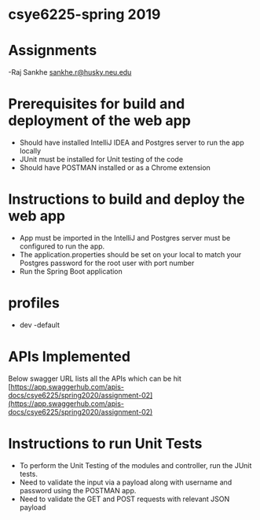 # csye6225-spring 2019
# Assignments
-Raj Sankhe  sankhe.r@husky.neu.edu 

# Prerequisites for build and deployment of the web app
- Should have installed IntelliJ IDEA and Postgres server to run the app locally
- JUnit must be installed for Unit testing of the code
- Should have POSTMAN installed or as a Chrome extension

# Instructions to build and deploy the web app
- App must be imported in the IntelliJ and Postgres server must be configured to run the app.
- The application.properties should be set on your local to match your Postgres password for the root user with port number
- Run the Spring Boot application

# profiles
- dev
-default

# APIs Implemented
Below swagger URL lists all the APIs which can be hit
[https://app.swaggerhub.com/apis-docs/csye6225/spring2020/assignment-02](https://app.swaggerhub.com/apis-docs/csye6225/spring2020/assignment-02)

# Instructions to run Unit Tests
- To perform the Unit Testing of the modules and controller, run the JUnit tests.
- Need to validate the input via a payload along with username and password using the POSTMAN app.
- Need to validate the GET and POST requests with relevant JSON payload


